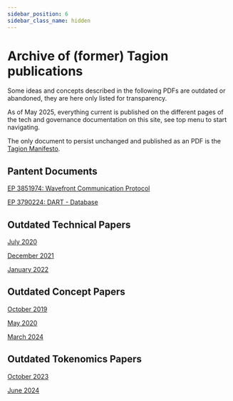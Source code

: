 ```yaml
---
sidebar_position: 6
sidebar_class_name: hidden
---
```

# Archive of (former) Tagion publications

Some ideas and concepts described in the following PDFs are outdated or abandoned, they are here only listed for transparency.  

As of May 2025, everything current is published on the different pages of the tech and governance documentation on this site, see top menu to start navigating. 

The only document to persist unchanged and published as an PDF is the [Tagion Manifesto](https://www.tagion.org/resources/tagion-manifesto.pdf). 

## Pantent Documents

[EP 3851974: Wavefront Communication Protocol](/assets/Wavefront_Patent_EP_3851974.pdf)

[EP 3790224: DART - Database](/assets/DART_Patent_EP_3790224.pdf)

## Outdated Technical Papers

[July 2020](/Tagion_2020_July_Tech.pdf)

[December 2021](/Tagion_2021_Dec_Tech.pdf)

[January 2022](/Tagion_2022_Jan_Tech.pdf)


## Outdated Concept Papers

[October 2019](/Tagion_2019_Oct_Intro.pdf)

[May 2020](/Tagion_2020_May_Concept.pdf)

[March 2024](/Tagion_2024_March_Tech_Concept.pdf)


## Outdated Tokenomics Papers

[October 2023](/Tagion_Tokenomics_2023.pdf)

[June 2024](/Tagion_Tokenomics_June_2024.pdf)
